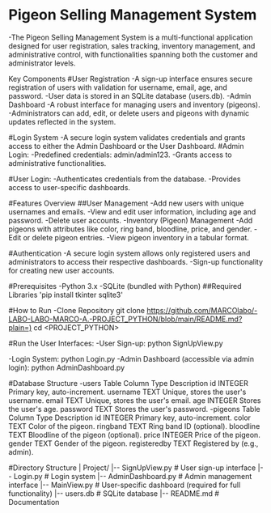 # Pigeon Selling Management System
  -The Pigeon Selling Management System is a multi-functional application designed for user registration, sales tracking, inventory management, and administrative control, with functionalities spanning both the customer and administrator levels.

 Key Components
#User Registration
  -A sign-up interface ensures secure registration of users with validation for username, email, age, and password.
  -User data is stored in an SQLite database (users.db).
  -Admin Dashboard
  -A robust interface for managing users and inventory (pigeons).
  -Administrators can add, edit, or delete users and pigeons with dynamic updates reflected in the system.
  
#Login System
  -A secure login system validates credentials and grants access to either the Admin Dashboard or the User Dashboard.
#Admin Login:
  -Predefined credentials: admin/admin123.
  -Grants access to administrative functionalities.
  
#User Login:
  -Authenticates credentials from the database.
  -Provides access to user-specific dashboards.
  
#Features Overview
##User Management
 -Add new users with unique usernames and emails.
  -View and edit user information, including age and password.
  -Delete user accounts.
  -Inventory (Pigeon) Management
  -Add pigeons with attributes like color, ring band, bloodline, price, and gender.
  -Edit or delete pigeon entries.
  -View pigeon inventory in a tabular format.
  
#Authentication
  -A secure login system allows only registered users and administrators to access their respective dashboards.
  -Sign-up functionality for creating new user accounts.

#Prerequisites
  -Python 3.x
  -SQLite (bundled with Python)
##Required Libraries
'pip install tkinter sqlite3'

#How to Run
  -Clone Repository
git clone <https://github.com/MARCOlabo/-LABO-LABO-MARCO-A.-PROJECT_PYTHON/blob/main/README.md?plain=)>
cd <PROJECT_PYTHON>

#Run the User Interfaces:
  -User Sign-up:
python SignUpView.py

  -Login System:
python Login.py
  -Admin Dashboard (accessible via admin login):
python AdminDashboard.py

#Database Structure
  -users Table
Column	Type	Description
id	INTEGER	Primary key, auto-increment.
username	TEXT	Unique, stores the user's username.
email	TEXT	Unique, stores the user's email.
age	INTEGER	Stores the user's age.
password	TEXT	Stores the user's password.
  -pigeons Table
Column	Type	Description
id	INTEGER	Primary key, auto-increment.
color	TEXT	Color of the pigeon.
ringband	TEXT	Ring band ID (optional).
bloodline	TEXT	Bloodline of the pigeon (optional).
price	INTEGER	Price of the pigeon.
gender	TEXT	Gender of the pigeon.
registeredby	TEXT	Registered by (e.g., admin).

#Directory Structure
| Project/
|-- SignUpView.py # User sign-up interface
|-- Login.py # Login system
|-- AdminDashboard.py # Admin management interface
|-- MainView.py # User-specific dashboard (required for full functionality)
|-- users.db # SQLite database
|-- README.md # Documentation
